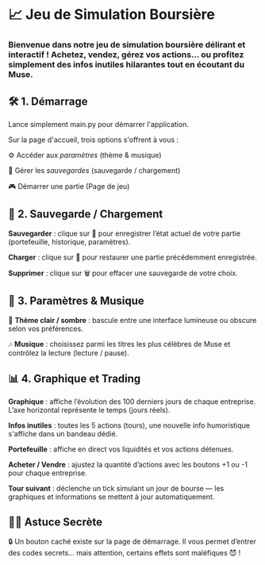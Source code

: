 # 📈 Jeu de Simulation Boursière
### Bienvenue dans notre jeu de simulation boursière délirant et interactif ! Achetez, vendez, gérez vos actions... ou profitez simplement des infos inutiles hilarantes tout en écoutant du Muse.

## 🛠️ 1. Démarrage
Lance simplement main.py pour démarrer l'application.

Sur la page d'accueil, trois options s'offrent à vous :

⚙️ Accéder aux *paramètres* (thème & musique)

💾 Gérer les *sauvegardes* (sauvegarde / chargement)

🎮 Démarrer une partie (Page de jeu)

## 💾 2. Sauvegarde / Chargement
**Sauvegarder** : clique sur 💾 pour enregistrer l’état actuel de votre partie (portefeuille, historique, paramètres).

**Charger** : clique sur 📂 pour restaurer une partie précédemment enregistrée.

**Supprimer** : clique sur 🗑️ pour effacer une sauvegarde de votre choix.

## 🎵 3. Paramètres & Musique
🎨 **Thème clair / sombre** : bascule entre une interface lumineuse ou obscure selon vos préférences.

🎶 **Musique** : choisissez parmi les titres les plus célèbres de Muse et contrôlez la lecture (lecture / pause).

## 📊 4. Graphique et Trading
**Graphique** : affiche l’évolution des 100 derniers jours de chaque entreprise. L’axe horizontal représente le temps (jours réels).

**Infos inutiles** : toutes les 5 actions (tours), une nouvelle info humoristique s'affiche dans un bandeau dédié.

**Portefeuille** : affiche en direct vos liquidités et vos actions détenues.

**Acheter / Vendre** : ajustez la quantité d’actions avec les boutons +1 ou -1 pour chaque entreprise.

**Tour suivant** : déclenche un tick simulant un jour de bourse — les graphiques et informations se mettent à jour automatiquement.

## 🕵️‍♂️ Astuce Secrète
🔒 Un bouton caché existe sur la page de démarrage. Il vous permet d’entrer des codes secrets… mais attention, certains effets sont maléfiques 😈 !